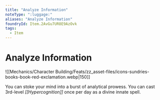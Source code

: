 ```yaml
---
title: "Analyze Information"
noteType: ":luggage:"
aliases: "Analyze Information"
foundryId: Item.2AvGu7UR8E9AzOvk
tags:
  - Item
---
```


# Analyze Information
![[Mechanics/Character Building/Feats/zz_asset-files/icons-sundries-books-book-red-exclamation.webp|150]]

You can stoke your mind into a burst of analytical prowess. You can cast 3rd-level _[[Hypercognition]]_ once per day as a divine innate spell.
